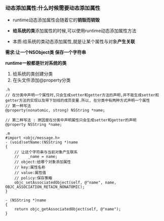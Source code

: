 ### 动态添加属性:什么时候需要动态添加属性

* runtime动态添加属性会随着它的**销毁而销毁**

* **给系统的类**添加属性的时候,可以使用runtime动态添加属性方法

* 本质:给系统的类动态添加属性,就是让某个属性与对象**产生关联**

**需求:让一个NSObject类 保存一个字符串**

**runtime一般都是针对系统的类**

1. 给系统的类创建分类
2. 在头文件添加@property分类

```
.h
// 在分类中声明一个属性时,只会生成setter和getter方法的声明,并不能生成setter和getter方法的实现以及带下划线的成员变量.所以, 在分类中有两种方式声明一个属性
// 第一种写法
@property(nonatomic, strong) NSString *name;

// 第二种写法 : 原因是在分类中声明属性只会生成setter和getter的声明
@property NSString *name;

.m
#import <objc/message.h>
- (void)setName:(NSString *)name
{
    // 让这个字符串与当前对象产生联系
    //    _name = name;
    // object:给哪个对象添加属性
    // key:属性名称
    // value:属性值
    // policy:保存策略
    objc_setAssociatedObject(self, @"name", name, OBJC_ASSOCIATION_RETAIN_NONATOMIC);
}

- (NSString *)name
{
    return objc_getAssociatedObject(self, @"name");
}
```



